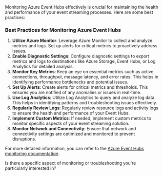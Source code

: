 Monitoring Azure Event Hubs effectively is crucial for maintaining the health and performance of your event streaming processes. Here are some best practices:

### Best Practices for Monitoring Azure Event Hubs

1. **Utilize Azure Monitor**: Leverage Azure Monitor to collect and analyze metrics and logs. Set up alerts for critical metrics to proactively address issues.
2. **Enable Diagnostic Settings**: Configure diagnostic settings to export metrics and logs to destinations like Azure Storage, Event Hubs, or Log Analytics for detailed analysis.
3. **Monitor Key Metrics**: Keep an eye on essential metrics such as active connections, throughput, message latency, and error rates. This helps in identifying performance bottlenecks and potential issues.
4. **Set Up Alerts**: Create alerts for critical metrics and thresholds. This ensures you are notified of any anomalies or issues in real-time.
5. **Use Log Analytics**: Utilize Log Analytics to query and analyze log data. This helps in identifying patterns and troubleshooting issues effectively.
6. **Regularly Review Logs**: Regularly review resource logs and activity logs to ensure the health and performance of your Event Hubs.
7. **Implement Custom Metrics**: If needed, implement custom metrics to monitor specific aspects of your event streaming solution.
8. **Monitor Network and Connectivity**: Ensure that network and connectivity settings are optimized and monitored to prevent disruptions.

For more detailed information, you can refer to the [Azure Event Hubs monitoring documentation](https://learn.microsoft.com/en-us/azure/event-hubs/monitor-event-hubs).

Is there a specific aspect of monitoring or troubleshooting you're particularly interested in?